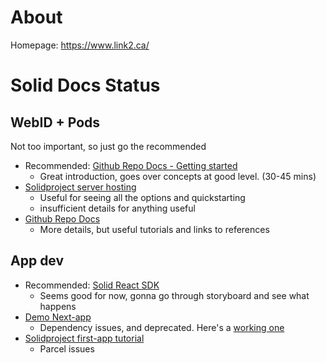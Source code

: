 # About 
Homepage: https://www.link2.ca/

# Solid Docs Status 
## WebID + Pods 
Not too important, so just go the recommended
- Recommended: [Github Repo Docs - Getting started](https://github.com/CommunitySolidServer/tutorials/blob/main/getting-started.md)
  - Great introduction, goes over concepts at good level. (30-45 mins)
- [Solidproject server hosting](https://solidproject.org//self-hosting/css)
  - Useful for seeing all the options and quickstarting 
  - insufficient details for anything useful
- [Github Repo Docs](https://github.com/CommunitySolidServer/CommunitySolidServer/tree/main/documentation/markdown)
  - More details, but useful tutorials and links to references

## 

## App dev
- Recommended: [Solid React SDK](https://github.com/inrupt/solid-ui-react#development)
  - Seems good for now, gonna go through storyboard and see what happens
- [Demo Next-app](https://github.com/inrupt/solid-ui-react-demo)
  - Dependency issues, and deprecated. Here's a [working one](https://github.com/link2pod/NextAppExample)
- [Solidproject first-app tutorial]() 
  - Parcel issues
